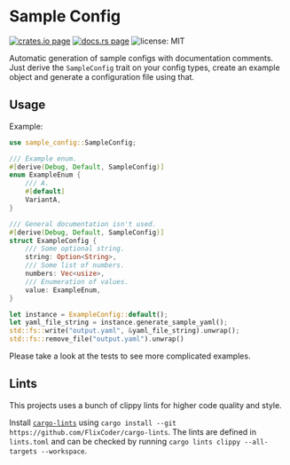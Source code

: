 # Sample Config

[![crates.io page](https://img.shields.io/crates/v/sample-config.svg)](https://crates.io/crates/sample-config)
[![docs.rs page](https://docs.rs/sample-config/badge.svg)](https://docs.rs/sample-config/)
![license: MIT](https://img.shields.io/crates/l/sample-config.svg)

Automatic generation of sample configs with documentation comments. Just derive the `SampleConfig` trait on your config types, create an example object and generate a configuration file using that.

## Usage

Example:

```rust
use sample_config::SampleConfig;

/// Example enum.
#[derive(Debug, Default, SampleConfig)]
enum ExampleEnum {
    /// A.
    #[default]
    VariantA,
}

/// General documentation isn't used.
#[derive(Debug, Default, SampleConfig)]
struct ExampleConfig {
    /// Some optional string.
    string: Option<String>,
    /// Some list of numbers.
    numbers: Vec<usize>,
    /// Enumeration of values.
    value: ExampleEnum,
}

let instance = ExampleConfig::default();
let yaml_file_string = instance.generate_sample_yaml();
std::fs::write("output.yaml", &yaml_file_string).unwrap();
std::fs::remove_file("output.yaml").unwrap()
```

Please take a look at the tests to see more complicated examples.

## Lints

This projects uses a bunch of clippy lints for higher code quality and style.

Install [`cargo-lints`](https://github.com/soramitsu/iroha2-cargo_lints) using `cargo install --git https://github.com/FlixCoder/cargo-lints`. The lints are defined in `lints.toml` and can be checked by running `cargo lints clippy --all-targets --workspace`.
